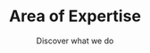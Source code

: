 ---
layout: expertise

lang: en
namespace: expertise
permalink: /en/expertise/

title: Area of Expertise
subtitle: Discover what we do

hero-image: UTP-Ice.jpg
hero-style:

cat-header: "SF Tech has been active in the diving industry for over 10 years. Our aim is to produce the best quality and the most reliable drysuit we can."
  
categories:
 - text: Cold water
   link: "#coldwater"
 - text: Cave & Technical
   link: "#cave"
 - text: Professionals
   link: "#pro"

datas:
  - title: Cold water diving
    anchor: coldwater
    style: expertise-tr
    image: UTP-074.jpg
    description: "
    <p>Our team is diving all year round in Switzerland, and our equipment is made with warmth in mind. Specialized in cold water diving, our customers enjoy all kind of activities: recreational ice diving, commercial work, extreme expedition in the Poles, etc... Recently, multiple teams of explorators and researchers have been diving in the freezing waters of Antartica or Greenland with our products.</p>
    <p>SF Tech has been working with multiple explorators, in particular the teams of <a href='https://www.underthepole.com/'>Under The Pole</a>, Laurent Ballesta with <a href='https://www.blancpain-ocean-commitment.com/gombessa-iii'>Gombessa III Expedition</a> and the <a href='http://www.cnrs.fr/'>CNRS</a> and many more.</p>"
  - title: Cave and Technical diving
    anchor: cave
    style: expertise-tl
    image: sandra-0774.jpg
    description: "
    <p>All our drysuits are made with strength and reliablity in mind. From the start, the aim was to create a suit which could withstand the use and abuse of technical divers, and especially cave divers. With hard constraints during the dives, but even more on land in narrow passages on sharp rocks, multi-siphons dives are though. And the SF Tech drysuits are more than qualified for the job.</p>
    <p>With hundreds of divers around the world exploring cave and depth, it would be hard to choose which one to link, but have a look around and you will be surprised how many SF Tech are used for extreme dives!</p>"
  - title: Professional diving
    anchor: pro
    style: expertise-br
    image: team-archeo.jpg
    description: "
    <p>For years, professionals from various fields have trusted us for the creation of their work tools. SF Tech is proud to be able to equip various trades such as construction companies, police, firefighters, army or archaeologists.</p>
    <p>These enthusiasts use our drysuits with confidence and pride. So why not you?</p>"
---